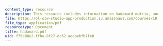 ```yaml
---
content_type: resource
description: This resource includes information on hadamard matrix, and Galois theory.
file: https://ol-ocw-studio-app-production.s3.amazonaws.com/courses/18-318-topics-in-algebraic-combinatorics-spring-2006/f75a88e2ffba8f27de52aeebebfb7fe8_hadamard.pdf
file_type: application/pdf
resourcetype: Document
title: hadamard.pdf
uid: f75a88e2-ffba-8f27-de52-aeebebfb7fe8
---
```

